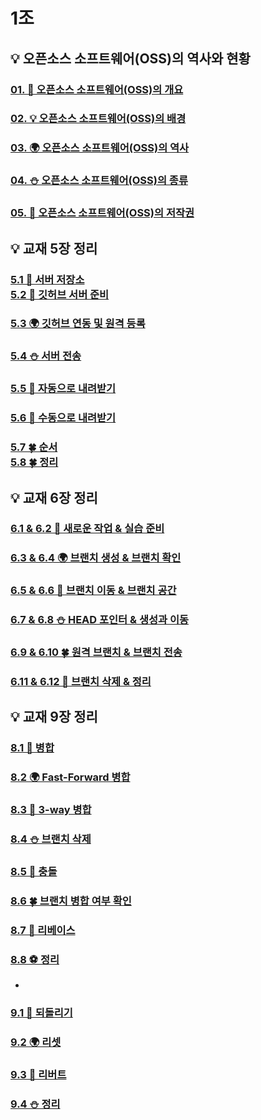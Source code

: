 1조
=

💡 오픈소스 소프트웨어(OSS)의 역사와 현황
-

### [01. 🚀 오픈소스 소프트웨어(OSS)의 개요](https://github.com/QBteamOSS/OSS_Assignments/blob/main/OSS%EC%97%AD%EC%82%AC%EC%99%80%20%ED%98%84%ED%99%A9/01.%20OSS%EC%9D%98%20%EA%B0%9C%EC%9A%94.md)
### [02. 💡 오픈소스 소프트웨어(OSS)의 배경](https://github.com/QBteamOSS/OSS_Assignments/blob/main/OSS%EC%97%AD%EC%82%AC%EC%99%80%20%ED%98%84%ED%99%A9/02.%20OSS%EC%9D%98%20%EB%B0%B0%EA%B2%BD.md)
### [03. 🌍 오픈소스 소프트웨어(OSS)의 역사](https://github.com/QBteamOSS/OSS_Assignments/blob/main/OSS%EC%97%AD%EC%82%AC%EC%99%80%20%ED%98%84%ED%99%A9/03.%20OSS%EC%9D%98%20%EC%97%AD%EC%82%AC.md)
### [04. ⛄ 오픈소스 소프트웨어(OSS)의 종류](https://github.com/QBteamOSS/OSS_Assignments/blob/main/OSS%EC%97%AD%EC%82%AC%EC%99%80%20%ED%98%84%ED%99%A9/04.%20OSS%EC%9D%98%20%EC%A2%85%EB%A5%98.md)
### [05. 🌊 오픈소스 소프트웨어(OSS)의 저작권](https://github.com/QBteamOSS/OSS_Assignments/blob/main/OSS%EC%97%AD%EC%82%AC%EC%99%80%20%ED%98%84%ED%99%A9/05.%20OSS%EC%9D%98%20%EC%A0%80%EC%9E%91%EA%B6%8C.md)

💡 교재 5장 정리
-
### [5.1 🚀 서버 저장소<br> 5.2 🚀 깃허브 서버 준비](https://github.com/QBteamOSS/OSS_Assignments/blob/main/organize_chapter5/1%EB%B2%88.md)
### [5.3 🌍 깃허브 연동 및 원격 등록](https://github.com/QBteamOSS/OSS_Assignments/blob/main/organize_chapter5/2%EB%B2%88.md)
### [5.4 ⛄ 서버 전송](https://github.com/QBteamOSS/OSS_Assignments/blob/main/organize_chapter5/3%EB%B2%88.md)
### [5.5 🌊 자동으로 내려받기](https://github.com/QBteamOSS/OSS_Assignments/blob/main/organize_chapter5/4%EB%B2%88.md)
### [5.6 🎈 수동으로 내려받기](https://github.com/QBteamOSS/OSS_Assignments/blob/main/organize_chapter5/5%EB%B2%88.md)
### [5.7 🍀 순서 <br>5.8 🍀 정리](https://github.com/QBteamOSS/OSS_Assignments/blob/main/organize_chapter5/6%EB%B2%88.md)

💡 교재 6장 정리
-
###  [6.1 & 6.2 🚀 새로운 작업 & 실습 준비](https://github.com/QBteamOSS/OSS_Assignments/blob/main/organize_chapter6/(1)%206.1%20%26%206.2.md)
###  [6.3 & 6.4 🌍 브랜치 생성 & 브랜치 확인](https://github.com/QBteamOSS/OSS_Assignments/blob/main/organize_chapter6/(2)%206.3%20%26%203.4.md)
###  [6.5 & 6.6 🌊 브랜치 이동 & 브랜치 공간](https://github.com/QBteamOSS/OSS_Assignments/blob/main/organize_chapter6/(3)%206.5%20&%206.6%20.md)
###  [6.7 & 6.8 ⛄ HEAD 포인터 & 생성과 이동](https://github.com/QBteamOSS/OSS_Assignments/blob/main/organize_chapter6/(4)%206.7%20&%206.8.md)
###  [6.9 & 6.10 🍀 원격 브랜치 & 브랜치 전송](https://github.com/QBteamOSS/OSS_Assignments/blob/main/organize_chapter6/(5)%206.9%20&%206.10.md)
### [6.11 & 6.12 🎈 브랜치 삭제 & 정리](https://github.com/QBteamOSS/OSS_Assignments/blob/main/organize_chapter6/(6)%206.11%20&%206.12.md)

💡 교재 9장 정리
-
###  [8.1 🚀 병합](https://github.com/QBteamOSS/OSS_Assignments/blob/main/organize_chapter8/(1)%208-1.md)
###  [8.2 🌍 Fast-Forward 병합](https://github.com/QBteamOSS/OSS_Assignments/blob/main/organize_chapter8/(2)%208-2.md)
###  [8.3 🌊 3-way 병합](https://github.com/QBteamOSS/OSS_Assignments/blob/main/organize_chapter8/(3)%208-3.md)
###  [8.4 ⛄ 브랜치 삭제](https://github.com/QBteamOSS/OSS_Assignments/blob/main/organize_chapter8/(4)%208-4.md)
###  [8.5 🌊 충돌]()
###  [8.6 🍀 브랜치 병합 여부 확인](https://github.com/QBteamOSS/OSS_Assignments/blob/main/organize_chapter8/(6)%208-6.md)
###  [8.7 🎈 리베이스](https://github.com/QBteamOSS/OSS_Assignments/blob/main/organize_chapter8/(7)%208-7.md)
###  [8.8 ⚽ 정리]()
-
###  [9.1 🚀 되돌리기]()
###  [9.2 🌍 리셋]()
###  [9.3 🌊 리버트]()
###  [9.4 ⛄ 정리]()

